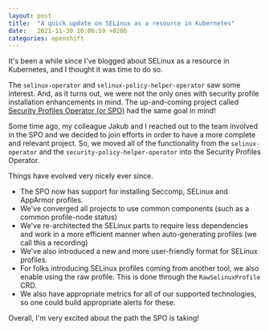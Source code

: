 ```yaml
---
layout: post
title:  "A quick update on SELinux as a resource in Kubernetes"
date:   2021-11-30 10:06:59 +0200
categories: openshift
---
```


It's been a while since I've blogged about SELinux as a resource in Kubernetes,
and I thought it was time to do so.

The `selinux-operator` and `selinux-policy-helper-operator` saw some interest.
And, as it turns out, we were not the only ones with security profile
installation enhancements in mind. The up-and-coming project called
[Security Profiles Operator (or SPO)](https://github.com/kubernetes-sigs/security-profiles-operator)
had the same goal in mind!

Some time ago, my colleague Jakub and I reached out to the team involved in the
SPO and we decided to join efforts in order to have a more complete and relevant
project. So, we moved all of the functionality from the `selinux-operator` and
the `security-policy-helper-operator` into the Security Profiles Operator.

Things have evolved very nicely ever since.

* The SPO now has support for installing Seccomp, SELinux and AppArmor profiles.
* We've converged all projects to use common components (such as a common
  profile-node status)
* We've re-architected the SELinux parts to require less dependencies and work
  in a more efficient manner when auto-generating profiles (we call this a recording)
* We've also introduced a new and more user-friendly format for SELinux profiles.
* For folks introducing SELinux profiles coming from another tool, we also enable
  using the raw profile. This is done through the `RawSelinuxProfile` CRD.
* We also have appropriate metrics for all of our supported technologies, so one
  could build appropriate alerts for these.

Overall, I'm very excited about the path the SPO is taking!